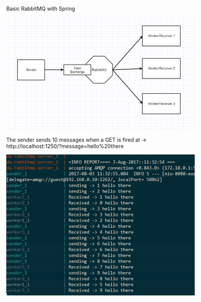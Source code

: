 Basic RabbitMQ with Spring

![alt text](https://github.com/brobert83/rabbitmq-learn/blob/master/github-content/schema.png?raw=true)

The sender sends 10 messages when a GET is fired at -> http://localhost:1250/?message=hello%20there

![alt text](https://github.com/brobert83/rabbitmq-learn/blob/master/github-content/output.png?raw=true)